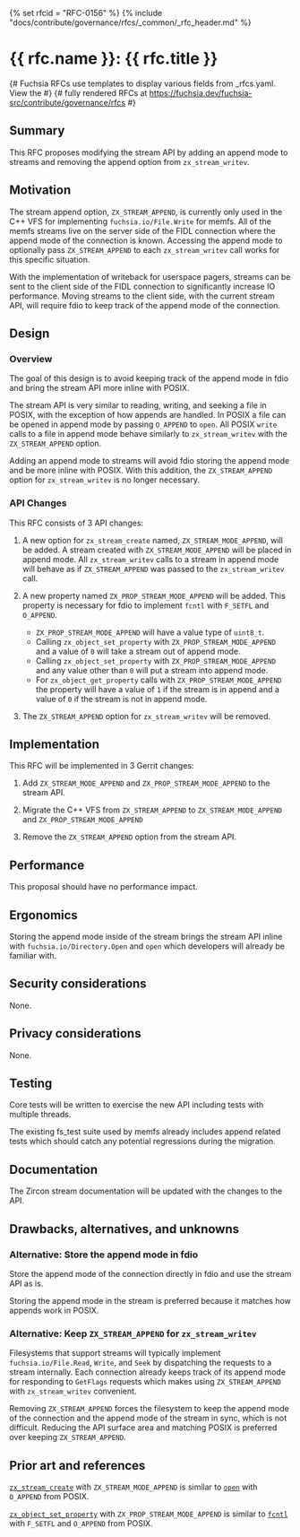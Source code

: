 <!-- mdformat off(templates not supported) -->
{% set rfcid = "RFC-0156" %}
{% include "docs/contribute/governance/rfcs/_common/_rfc_header.md" %}
# {{ rfc.name }}: {{ rfc.title }}
{# Fuchsia RFCs use templates to display various fields from _rfcs.yaml. View the #}
{# fully rendered RFCs at https://fuchsia.dev/fuchsia-src/contribute/governance/rfcs #}
<!-- SET the `rfcid` VAR ABOVE. DO NOT EDIT ANYTHING ELSE ABOVE THIS LINE. -->

<!-- mdformat on -->

<!-- This should begin with an H2 element (for example, ## Summary).-->

## Summary

This RFC proposes modifying the stream API by adding an
append mode to streams and removing the append option from
`zx_stream_writev`.

## Motivation

The stream append option, `ZX_STREAM_APPEND`, is currently only used in the C++
VFS for implementing `fuchsia.io/File.Write` for memfs. All of the memfs streams
live on the server side of the FIDL connection where the append mode of the
connection is known. Accessing the append mode to optionally pass
`ZX_STREAM_APPEND` to each `zx_stream_writev` call works for this specific
situation.

With the implementation of writeback for userspace pagers, streams can be sent
to the client side of the FIDL connection to significantly increase IO
performance. Moving streams to the client side, with the current stream API,
will require fdio to keep track of the append mode of the connection.

## Design

### Overview

The goal of this design is to avoid keeping track of the append mode in fdio and
bring the stream API more inline with POSIX.

The stream API is very similar to reading, writing, and seeking a file
in POSIX, with the exception of how appends are handled. In POSIX a file can be
opened in append mode by passing `O_APPEND` to `open`. All POSIX `write` calls
to a file in append mode behave similarly to `zx_stream_writev` with the
`ZX_STREAM_APPEND` option.

Adding an append mode to streams will avoid fdio storing the append mode and be
more inline with POSIX. With this addition, the `ZX_STREAM_APPEND` option for
`zx_stream_writev` is no longer necessary.

### API Changes

This RFC consists of 3 API changes:

  1. A new option for `zx_stream_create` named, `ZX_STREAM_MODE_APPEND`, will be
  added. A stream created with `ZX_STREAM_MODE_APPEND` will be placed in append
  mode. All `zx_stream_writev` calls to a stream in append mode will behave as
  if `ZX_STREAM_APPEND` was passed to the `zx_stream_writev` call.

  2. A new property named `ZX_PROP_STREAM_MODE_APPEND` will be added. This
  property is necessary for fdio to implement `fcntl` with `F_SETFL` and
  `O_APPEND`.
      - `ZX_PROP_STREAM_MODE_APPEND` will have a value type of `uint8_t`.
      - Calling `zx_object_set_property` with `ZX_PROP_STREAM_MODE_APPEND` and
      a value of `0` will take a stream out of append mode.
      - Calling `zx_object_set_property` with `ZX_PROP_STREAM_MODE_APPEND` and
      any value other than `0` will put a stream into append mode.
      - For `zx_object_get_property` calls with `ZX_PROP_STREAM_MODE_APPEND` the
        property will have a value of `1` if the stream is in append and a value
        of `0` if the stream is not in append mode.

  3. The `ZX_STREAM_APPEND` option for `zx_stream_writev` will be removed.

## Implementation

This RFC will be implemented in 3 Gerrit changes:

1. Add `ZX_STREAM_MODE_APPEND` and `ZX_PROP_STREAM_MODE_APPEND` to the stream
   API.

2. Migrate the C++ VFS from `ZX_STREAM_APPEND` to `ZX_STREAM_MODE_APPEND` and
   `ZX_PROP_STREAM_MODE_APPEND`

3. Remove the `ZX_STREAM_APPEND` option from the stream API.

## Performance

This proposal should have no performance impact.

## Ergonomics

Storing the append mode inside of the stream brings the stream API inline with
`fuchsia.io/Directory.Open` and `open` which developers will already be familiar
with.

## Security considerations

None.

## Privacy considerations

None.

## Testing

Core tests will be written to exercise the new API including tests with multiple
threads.

The existing fs_test suite used by memfs already includes append related tests
which should catch any potential regressions during the migration.

## Documentation

The Zircon stream documentation will be updated with the changes to the API.

## Drawbacks, alternatives, and unknowns

### Alternative: Store the append mode in fdio
Store the append mode of the connection directly in fdio and use the stream API
as is.

Storing the append mode in the stream is preferred because it matches how
appends work in POSIX.

### Alternative: Keep `ZX_STREAM_APPEND` for `zx_stream_writev`

Filesystems that support streams will typically implement
`fuchsia.io/File.Read`, `Write`, and `Seek` by dispatching the requests to a
stream internally. Each connection already keeps track of its append mode for
responding to `GetFlags` requests which makes using `ZX_STREAM_APPEND` with
`zx_stream_writev` convenient.

Removing `ZX_STREAM_APPEND` forces the filesystem to keep the append mode of the
connection and the append mode of the stream in sync, which is not difficult.
Reducing the API surface area and matching POSIX is preferred over keeping
`ZX_STREAM_APPEND`.

## Prior art and references

[`zx_stream_create`](/docs/reference/syscalls/stream_create.md)
with `ZX_STREAM_MODE_APPEND` is similar to
[`open`](https://pubs.opengroup.org/onlinepubs/9699919799/functions/open.html)
with `O_APPEND` from POSIX.

[`zx_object_set_property`](/docs/reference/syscalls/object_set_property.md)
with `ZX_PROP_STREAM_MODE_APPEND` is similar to
[`fcntl`](https://pubs.opengroup.org/onlinepubs/9699919799/functions/fcntl.html)
with `F_SETFL` and `O_APPEND` from POSIX.
